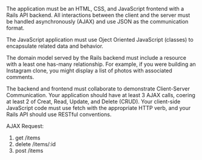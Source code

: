 The application must be an HTML, CSS, and JavaScript frontend with a Rails API backend. All interactions between the client and the server must be handled asynchronously (AJAX) and use JSON as the communication format.

The JavaScript application must use Oject Oriented JavaScript (classes) to encapsulate related data and behavior.

The domain model served by the Rails backend must include a resource with a least one has-many relationship. For example, if you were building an Instagram clone, you might display a list of photos with associated comments.

The backend and frontend must collaborate to demonstrate Client-Server Communication. Your application should have at least 3 AJAX calls, coering at least 2 of Creat, Read, Update, and Delete (CRUD). Your client-side JavaScript code must use fetch with the appropriate HTTP verb, and your Rails API should use RESTful conventions.

AJAX Request:
1. get /items
2. delete /items/:id
3. post /items

